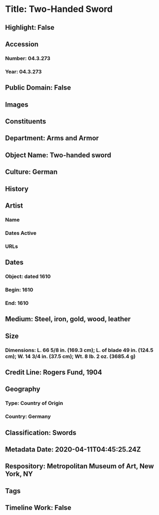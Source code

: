 # Title: Two-Handed Sword
## Highlight: False
## Accession
### Number: 04.3.273
### Year: 04.3.273
## Public Domain: False
## Images
## Constituents
## Department: Arms and Armor
## Object Name: Two-handed sword
## Culture: German
## History
## Artist
### Name
### Dates Active
### URLs
## Dates
### Object: dated 1610
### Begin: 1610
### End: 1610
## Medium: Steel, iron, gold, wood, leather
## Size
### Dimensions: L. 66 5/8 in. (169.3 cm); L. of blade 49 in. (124.5 cm); W. 14 3/4 in. (37.5 cm); Wt. 8 lb. 2 oz. (3685.4 g)
## Credit Line: Rogers Fund, 1904
## Geography
### Type: Country of Origin
### Country: Germany
## Classification: Swords
## Metadata Date: 2020-04-11T04:45:25.24Z
## Respository: Metropolitan Museum of Art, New York, NY
## Tags
## Timeline Work: False